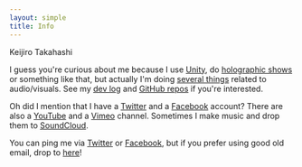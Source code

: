 ```yaml
---
layout: simple
title: Info
---
```


Keijiro Takahashi

I guess you're curious about me because I use [Unity], do [holographic shows]
or something like that, but actually I'm doing [several things] related to
audio/visuals. See my [dev log] and [GitHub repos] if you're interested.

Oh did I mention that I have a [Twitter] and a [Facebook] account? There are
also a [YouTube] and a [Vimeo] channel. Sometimes I make music and drop them
to [SoundCloud].

You can ping me via [Twitter] or [Facebook], but if you prefer using good old
email, drop to [here]!

[Unity]: https://unity3d.com
[holographic shows]: https://radiumsoftware.tumblr.com/tagged/vrdgh
[several things]: https://radiumsoftware.tumblr.com/archive
[dev log]: https://radiumsoftware.tumblr.com/
[GitHub repos]: https://github.com/keijiro
[Twitter]: https://twitter.com/_kzr
[Facebook]: https://facebook.com/keijiro-tk
[YouTube]: https://youtube.com/denkitribe
[Vimeo]: https://vimeo.com/keijiro
[Soundcloud]: https://soundcloud.com/denkitribe
[here]: mailto:keijiro@gmail.com
